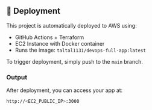 ## 🚀 Deployment

This project is automatically deployed to AWS using:

- GitHub Actions + Terraform
- EC2 Instance with Docker container
- Runs the image: `taltal1131/devops-full-app:latest`

To trigger deployment, simply push to the `main` branch.

### Output

After deployment, you can access your app at:

```bash
http://<EC2_PUBLIC_IP>:3000
